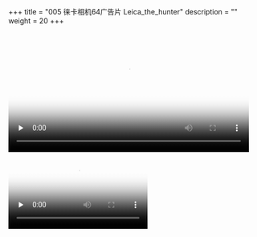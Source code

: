 +++
title = "005 徕卡相机64广告片 Leica_the_hunter"
description = ""
weight = 20
+++

<video width="95%" preload="none" 
poster="leica_the_hunter_disrgibw3bg.mp4.jpg"
controls>
<source src="leica_the_hunter_disrgibw3bg.mp4"
type="video/mp4">
Your browser does not support the video tag.  Leica_the_hunter Large
</video> 

<video width="55%" preload="none" 
poster="leica_the_hunter_disrgibw3bg.mp4.jpg"
controls>
<source src="leica_the_hunter_disrgibw3bg.mp4.5s.mp4"
type="video/mp4">
Your browser does not support the video tag.  Leica_the_hunter Small
</video> 
